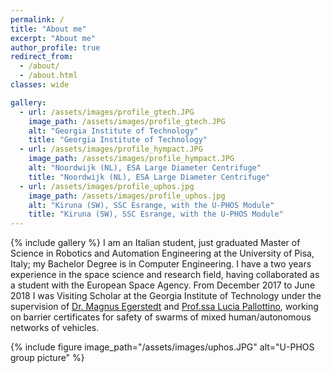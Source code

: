 ```yaml
---
permalink: /
title: "About me"
excerpt: "About me"
author_profile: true
redirect_from: 
  - /about/
  - /about.html
classes: wide

gallery:
  - url: /assets/images/profile_gtech.JPG
    image_path: /assets/images/profile_gtech.JPG
    alt: "Georgia Institute of Technology"
    title: "Georgia Institute of Technology"
  - url: /assets/images/profile_hympact.JPG
    image_path: /assets/images/profile_hympact.JPG
    alt: "Noordwijk (NL), ESA Large Diameter Centrifuge"
    title: "Noordwijk (NL), ESA Large Diameter Centrifuge"
  - url: /assets/images/profile_uphos.jpg
    image_path: /assets/images/profile_uphos.jpg
    alt: "Kiruna (SW), SSC Esrange, with the U-PHOS Module"
    title: "Kiruna (SW), SSC Esrange, with the U-PHOS Module"
---
```

{% include gallery %}
I am an Italian student, just graduated Master of Science in Robotics and Automation Engineering at the University of Pisa, Italy; my Bachelor Degree is in Computer Engineering. I have a two years experience in the space science and research field, having collaborated as a student with the European Space Agency. From December 2017 to June 2018 I was Visiting Scholar at the Georgia Institute of Technology under the supervision of [Dr. Magnus Egerstedt](https://magnus.ece.gatech.edu/) and [Prof.ssa Lucia Pallottino](http://www.centropiaggio.unipi.it/~pallottino), working on barrier certificates for safety of swarms of mixed human/autonomous networks of vehicles.

{% include figure image_path="/assets/images/uphos.JPG" alt="U-PHOS group picture" %}